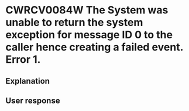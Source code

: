 # CWRCV0084W The System was unable to return the system exception for message ID 0 to the caller hence creating a failed event. Error 1.

## Explanation

## User response